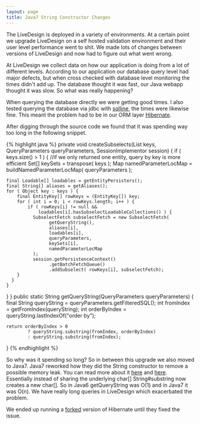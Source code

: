 ```yaml
---
layout: page
title: Java7 String Constructor Changes
---
```

The LiveDesign is deployed in a variety of environments.  At a certain point we upgrade LiveDesign on a self hosted validation environment and their user level performance went to shit.  We made lots of changes between versions of LiveDesign and now had to figure out what went wrong.

At LiveDesign we collect data on how our application is doing from a lot of different levels. According to our application our database query level had major defects, but when cross checked with database level monitoring the times didn't add up.  The database thought it was fast, our Java webapp thought it was slow.  So what was really happening?

When querying the database directly we were getting good times. I also tested querying the database via jdbc with [sqlline](https://github.com/lilleswing/sqlline), the times were likewise fine. This meant the problem had to be in our ORM layer [Hibernate](http://hibernate.org/).

After digging through the source code we found that it was spending way too long in the following snippet.

{% highlight java %}
private void createSubselects(List keys, QueryParameters queryParameters, 
                              SessionImplementor session) {
  if ( keys.size() > 1 ) {
    //if we only returned one entity, query by key is more efficient
    Set[] keySets = transpose( keys );
    Map namedParameterLocMap = buildNamedParameterLocMap( queryParameters );

    final Loadable[] loadables = getEntityPersisters();
    final String[] aliases = getAliases();
    for ( Object key : keys ) {
        final EntityKey[] rowKeys = (EntityKey[]) key;
        for ( int i = 0; i < rowKeys.length; i++ ) {
            if ( rowKeys[i] != null &&
                loadables[i].hasSubselectLoadableCollections() ) {
              SubselectFetch subselectFetch = new SubselectFetch(
                    getQueryString(),
                    aliases[i],
                    loadables[i],
                    queryParameters,
                    keySets[i],
                    namedParameterLocMap
              );
              session.getPersistenceContext()
                    .getBatchFetchQueue()
                    .addSubselect( rowKeys[i], subselectFetch);
        }
      }
    }
  }
}
public static String getQueryString(QueryParameters queryParameters) {
    final String queryString = queryParameters.getFilteredSQL();
    int fromIndex = getFromIndex(queryString);
    int orderByIndex = queryString.lastIndexOf("order by");

    return orderByIndex > 0
            ? queryString.substring(fromIndex, orderByIndex)
            : queryString.substring(fromIndex);
}
{% endhighlight %}

So why was it spending so long? So in between this upgrade we also moved to Java7. Java7 reworked how they did the String constructor to remove a possible memory leak. You can read more about it [here](http://java-performance.info/changes-to-string-java-1-7-0_06/) and [here](http://www.javaspecialists.eu/archive/Issue230.html). Essentially instead of sharing the underlying char[] String#substring now creates a new char[]. So in Java6 getQueryString was O(1) and in Java7 it was O(n). We
have really long queries in LiveDesign which exacerbated the problem.

We ended up running a [forked](https://github.com/hibernate/hibernate-orm/compare/master...schrodinger:HHH-9163) version of Hibernate until they fixed the issue.
